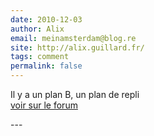 ```yaml
---
date: 2010-12-03
author: Alix
email: meinamsterdam@blog.re
site: http://alix.guillard.fr/
tags: comment
permalink: false
---
```


<p>
Il y a un plan B, un plan de repli<br />
<a href="http://www.leforum.nl/phpBB/viewtopic.php?f=6&amp;t=24668&amp;p=379673#p379683">voir sur le forum</a>
</p>
---
